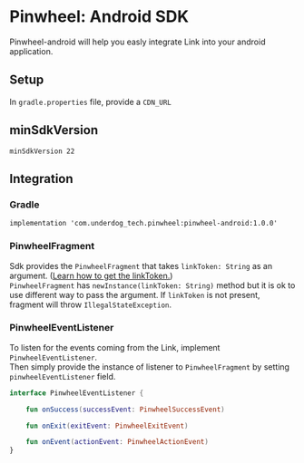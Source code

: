 # Pinwheel: Android SDK

Pinwheel-android will help you easly integrate Link into your android application.

## Setup

In `gradle.properties` file, provide a `CDN_URL`

## minSdkVersion

```minSdkVersion 22```

## Integration

### Gradle
```implementation 'com.underdog_tech.pinwheel:pinwheel-android:1.0.0'```

### PinwheelFragment
Sdk provides the `PinwheelFragment` that takes `linkToken: String` as an argument. 
([Learn how to get the linkToken.](https://docs.getpinwheel.com/api-reference/index.html#create-link-token))<br/>
`PinwheelFragment` has `newInstance(linkToken: String)` method but it is ok to use different way to pass the argument.
If `linkToken` is not present, fragment will throw `IllegalStateException`.

### PinwheelEventListener
To listen for the events coming from the Link, implement `PinwheelEventListener`. <br/>
Then simply provide the instance of listener to `PinwheelFragment` by setting `pinwheelEventListener` field.

```kotlin
interface PinwheelEventListener {

    fun onSuccess(successEvent: PinwheelSuccessEvent)

    fun onExit(exitEvent: PinwheelExitEvent)

    fun onEvent(actionEvent: PinwheelActionEvent)
}
```
